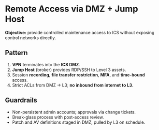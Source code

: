 # Remote Access via DMZ + Jump Host

**Objective:** provide controlled maintenance access to ICS without exposing control networks directly.

## Pattern
1. **VPN** terminates into the **ICS DMZ**.
2. **Jump Host** (broker) provides RDP/SSH to Level 3 assets.
3. Session **recording**, **file transfer restriction**, **MFA**, and **time-bound** access.
4. Strict ACLs from DMZ → L3; **no inbound from internet to L3**.

## Guardrails
- Non-persistent admin accounts; approvals via change tickets.
- Break-glass process with post-access review.
- Patch and AV definitions staged in DMZ, pulled by L3 on schedule.
